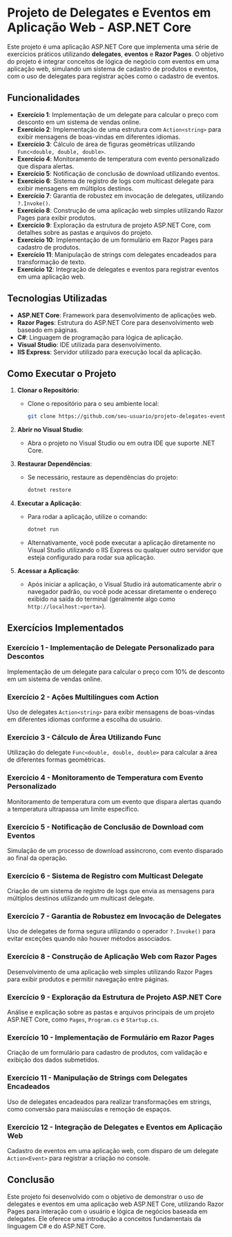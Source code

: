 # Projeto de Delegates e Eventos em Aplicação Web - ASP.NET Core

Este projeto é uma aplicação ASP.NET Core que implementa uma série de exercícios práticos utilizando **delegates**, **eventos** e **Razor Pages**. O objetivo do projeto é integrar conceitos de lógica de negócio com eventos em uma aplicação web, simulando um sistema de cadastro de produtos e eventos, com o uso de delegates para registrar ações como o cadastro de eventos.

## Funcionalidades

- **Exercício 1**: Implementação de um delegate para calcular o preço com desconto em um sistema de vendas online.
- **Exercício 2**: Implementação de uma estrutura com `Action<string>` para exibir mensagens de boas-vindas em diferentes idiomas.
- **Exercício 3**: Cálculo de área de figuras geométricas utilizando `Func<double, double, double>`.
- **Exercício 4**: Monitoramento de temperatura com evento personalizado que dispara alertas.
- **Exercício 5**: Notificação de conclusão de download utilizando eventos.
- **Exercício 6**: Sistema de registro de logs com multicast delegate para exibir mensagens em múltiplos destinos.
- **Exercício 7**: Garantia de robustez em invocação de delegates, utilizando `?.Invoke()`.
- **Exercício 8**: Construção de uma aplicação web simples utilizando Razor Pages para exibir produtos.
- **Exercício 9**: Exploração da estrutura de projeto ASP.NET Core, com detalhes sobre as pastas e arquivos do projeto.
- **Exercício 10**: Implementação de um formulário em Razor Pages para cadastro de produtos.
- **Exercício 11**: Manipulação de strings com delegates encadeados para transformação de texto.
- **Exercício 12**: Integração de delegates e eventos para registrar eventos em uma aplicação web.

## Tecnologias Utilizadas

- **ASP.NET Core**: Framework para desenvolvimento de aplicações web.
- **Razor Pages**: Estrutura do ASP.NET Core para desenvolvimento web baseado em páginas.
- **C#**: Linguagem de programação para lógica de aplicação.
- **Visual Studio**: IDE utilizada para desenvolvimento.
- **IIS Express**: Servidor utilizado para execução local da aplicação.

## Como Executar o Projeto

1. **Clonar o Repositório**: 
   - Clone o repositório para o seu ambiente local:
     ```bash
     git clone https://github.com/seu-usuario/projeto-delegates-eventos.git
     ```

2. **Abrir no Visual Studio**:
   - Abra o projeto no Visual Studio ou em outra IDE que suporte .NET Core.

3. **Restaurar Dependências**:
   - Se necessário, restaure as dependências do projeto:
     ```bash
     dotnet restore
     ```

4. **Executar a Aplicação**:
   - Para rodar a aplicação, utilize o comando:
     ```bash
     dotnet run
     ```

   - Alternativamente, você pode executar a aplicação diretamente no Visual Studio utilizando o IIS Express ou qualquer outro servidor que esteja configurado para rodar sua aplicação.

5. **Acessar a Aplicação**:
   - Após iniciar a aplicação, o Visual Studio irá automaticamente abrir o navegador padrão, ou você pode acessar diretamente o endereço exibido na saída do terminal (geralmente algo como `http://localhost:<porta>`).

  
## Exercícios Implementados

### Exercício 1 - Implementação de Delegate Personalizado para Descontos
Implementação de um delegate para calcular o preço com 10% de desconto em um sistema de vendas online.

### Exercício 2 - Ações Multilíngues com Action<string>
Uso de delegates `Action<string>` para exibir mensagens de boas-vindas em diferentes idiomas conforme a escolha do usuário.

### Exercício 3 - Cálculo de Área Utilizando Func
Utilização do delegate `Func<double, double, double>` para calcular a área de diferentes formas geométricas.

### Exercício 4 - Monitoramento de Temperatura com Evento Personalizado
Monitoramento de temperatura com um evento que dispara alertas quando a temperatura ultrapassa um limite específico.

### Exercício 5 - Notificação de Conclusão de Download com Eventos
Simulação de um processo de download assíncrono, com evento disparado ao final da operação.

### Exercício 6 - Sistema de Registro com Multicast Delegate
Criação de um sistema de registro de logs que envia as mensagens para múltiplos destinos utilizando um multicast delegate.

### Exercício 7 - Garantia de Robustez em Invocação de Delegates
Uso de delegates de forma segura utilizando o operador `?.Invoke()` para evitar exceções quando não houver métodos associados.

### Exercício 8 - Construção de Aplicação Web com Razor Pages
Desenvolvimento de uma aplicação web simples utilizando Razor Pages para exibir produtos e permitir navegação entre páginas.

### Exercício 9 - Exploração da Estrutura de Projeto ASP.NET Core
Análise e explicação sobre as pastas e arquivos principais de um projeto ASP.NET Core, como `Pages`, `Program.cs` e `Startup.cs`.

### Exercício 10 - Implementação de Formulário em Razor Pages
Criação de um formulário para cadastro de produtos, com validação e exibição dos dados submetidos.

### Exercício 11 - Manipulação de Strings com Delegates Encadeados
Uso de delegates encadeados para realizar transformações em strings, como conversão para maiúsculas e remoção de espaços.

### Exercício 12 - Integração de Delegates e Eventos em Aplicação Web
Cadastro de eventos em uma aplicação web, com disparo de um delegate `Action<Event>` para registrar a criação no console.

## Conclusão

Este projeto foi desenvolvido com o objetivo de demonstrar o uso de delegates e eventos em uma aplicação web ASP.NET Core, utilizando Razor Pages para interação com o usuário e lógica de negócios baseada em delegates. Ele oferece uma introdução a conceitos fundamentais da linguagem C# e do ASP.NET Core.
